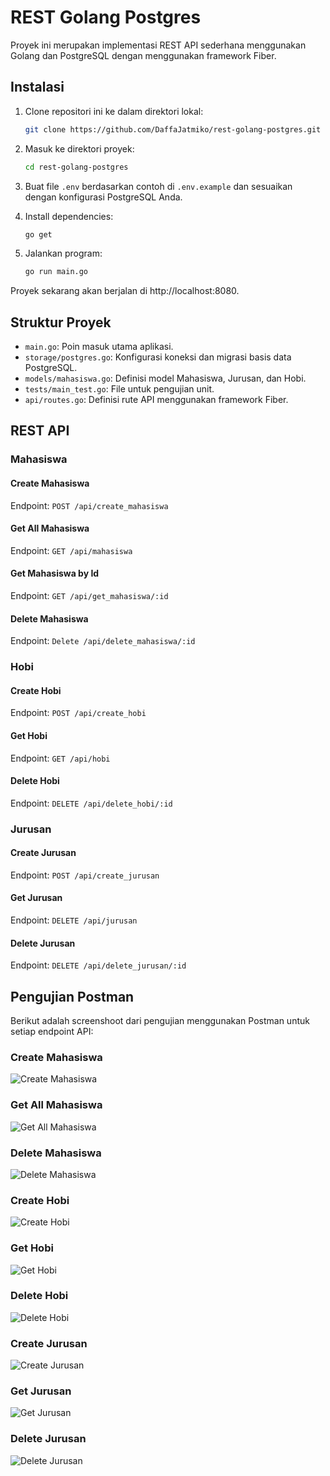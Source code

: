 # REST Golang Postgres

Proyek ini merupakan implementasi REST API sederhana menggunakan Golang dan PostgreSQL dengan menggunakan framework Fiber.

## Instalasi

1. Clone repositori ini ke dalam direktori lokal:

   ```bash
   git clone https://github.com/DaffaJatmiko/rest-golang-postgres.git
   ```

2. Masuk ke direktori proyek:

   ```bash
   cd rest-golang-postgres
   ```

3. Buat file `.env` berdasarkan contoh di `.env.example` dan sesuaikan dengan konfigurasi PostgreSQL Anda.

4. Install dependencies:

   ```bash
   go get
   ```

5. Jalankan program:

   ```bash
   go run main.go
   ```

Proyek sekarang akan berjalan di http://localhost:8080.

## Struktur Proyek

- `main.go`: Poin masuk utama aplikasi.
- `storage/postgres.go`: Konfigurasi koneksi dan migrasi basis data PostgreSQL.
- `models/mahasiswa.go`: Definisi model Mahasiswa, Jurusan, dan Hobi.
- `tests/main_test.go`: File untuk pengujian unit.
- `api/routes.go`: Definisi rute API menggunakan framework Fiber.

## REST API

### Mahasiswa

#### Create Mahasiswa

Endpoint: `POST /api/create_mahasiswa`

#### Get All Mahasiswa

Endpoint: `GET /api/mahasiswa`

#### Get Mahasiswa by Id

Endpoint: `GET /api/get_mahasiswa/:id`

#### Delete Mahasiswa

Endpoint: `Delete /api/delete_mahasiswa/:id`

### Hobi

#### Create Hobi

Endpoint: `POST /api/create_hobi`

#### Get Hobi

Endpoint: `GET /api/hobi`

#### Delete Hobi

Endpoint: `DELETE /api/delete_hobi/:id`

### Jurusan

#### Create Jurusan

Endpoint: `POST /api/create_jurusan`

#### Get Jurusan

Endpoint: `DELETE /api/jurusan`

#### Delete Jurusan

Endpoint: `DELETE /api/delete_jurusan/:id`

## Pengujian Postman

Berikut adalah screenshoot dari pengujian menggunakan Postman untuk setiap endpoint API:

### Create Mahasiswa

![Create Mahasiswa](image/create_mahasiswa.png)

### Get All Mahasiswa

![Get All Mahasiswa](image/get_all_mahasiswa.png)

### Delete Mahasiswa

![Delete Mahasiswa](image/delete_mahasiswa.png)

### Create Hobi

![Create Hobi](image/create_hobi.png)

### Get Hobi

![Get Hobi](image/get_hobi.png)

### Delete Hobi

![Delete Hobi](image/delete_hobi.png)

### Create Jurusan

![Create Jurusan](image/create_jurusan.png)

### Get Jurusan

![Get Jurusan](image/get_jurusan.png)

### Delete Jurusan

![Delete Jurusan](image/delete_jurusan.png)

